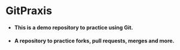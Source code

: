 # GitPraxis

- #### This is a demo repository to practice using Git.
- #### A repository to practice forks, pull requests, merges and more.
